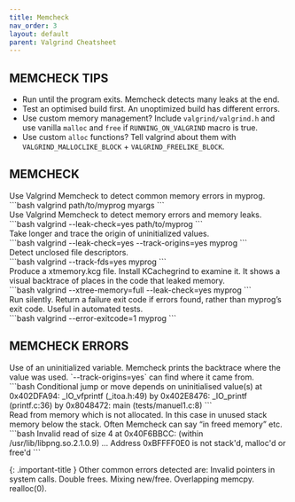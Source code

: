 ```yaml
---
title: Memcheck
nav_order: 3
layout: default
parent: Valgrind Cheatsheet
---
```


## **MEMCHECK TIPS**

- Run until the program exits. Memcheck detects many leaks at the end.
- Test an optimised build first. An unoptimized build has different errors.
- Use custom memory management? Include `valgrind/valgrind.h` and use vanilla `malloc` and `free` if `RUNNING_ON_VALGRIND` macro is true.
- Use custom `alloc` functions? Tell valgrind about them with `VALGRIND_MALLOCLIKE_BLOCK` + `VALGRIND_FREELIKE_BLOCK`.

## **MEMCHECK**

<div class="code-example" bash="1">
Use Valgrind Memcheck to detect common memory errors in myprog.
</div>
```bash
valgrind path/to/myprog myargs
```

<div class="code-example" bash="1">
Use Valgrind Memcheck to detect memory errors and memory leaks.
</div>
```bash
valgrind --leak-check=yes path/to/myprog
```

<div class="code-example" bash="1">
Take longer and trace the origin of uninitialized values.
</div>
```bash
valgrind --leak-check=yes --track-origins=yes myprog
```

<div class="code-example" bash="1">
Detect unclosed file descriptors.
</div>
```bash
valgrind --track-fds=yes myprog
```

<div class="code-example" bash="1">
Produce a xtmemory.kcg file. Install KCachegrind to examine it. It shows a visual backtrace of places in the code that leaked memory.
</div>
```bash
valgrind --xtree-memory=full --leak-check=yes myprog
```

<div class="code-example" bash="1">
Run silently. Return a failure exit code if errors found, rather than myprog’s exit code. Useful in automated tests.
</div>
```bash
valgrind --error-exitcode=1 myprog
```

## **MEMCHECK ERRORS**

<div class="code-example" bash="1">
Use of an uninitialized variable. Memcheck prints the backtrace where the value was used. `--track-origins=yes` can find where it came from.
</div>
```bash
Conditional jump or move depends on uninitialised value(s)
    at 0x402DFA94: _IO_vfprintf (_itoa.h:49)
    by 0x402E8476: _IO_printf (printf.c:36)
    by 0x8048472: main (tests/manuel1.c:8)
```

<div class="code-example" bash="1">
Read from memory which is not allocated. In this case in unused stack memory below the stack. Often Memcheck can say “in freed memory” etc.
</div>
```bash
Invalid read of size 4
    at 0x40F6BBCC: (within /usr/lib/libpng.so.2.1.0.9)
    ...
Address 0xBFFFF0E0 is not stack'd, malloc'd or free'd
```

{: .important-title }
Other common errors detected are: Invalid pointers in system calls. Double frees. Mixing new/free. Overlapping memcpy. realloc(0).